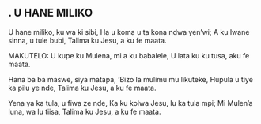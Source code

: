 ## . U HANE MILIKO

U hane miliko, ku wa ki sibi,
Ha u koma u ta kona ndwa yen’wi;
A ku lwane sinna, u tule bubi,
Talima ku Jesu, a ku fe maata.

MAKUTELO:
U kupe ku Mulena, mi a ku babalele,
U lata ku ku tusa, aku fe maata.


Hana ba ba maswe, siya matapa,
‘Bizo la mulimu mu likuteke,
Hupula u tiye ka pilu ye nde,
Talima ku Jesu, a ku fe maata.


Yena ya ka tula, u fiwa ze nde,
Ka ku kolwa Jesu, lu ka tula mpi;
Mi Mulen’a luna, wa lu tiisa,
Talima ku Jesu, a ku fe maata.


